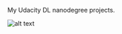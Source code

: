 My Udacity DL nanodegree projects.

![alt text](https://github.com/rahbararman/Udacity-DL-projects-/blob/main/certificate.png)

